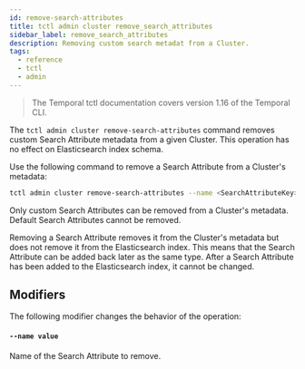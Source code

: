 ```yaml
---
id: remove-search-attributes
title: tctl admin cluster remove_search_attributes
sidebar_label: remove_search_attributes
description: Removing custom search metadat from a Cluster.
tags:
  - reference
  - tctl
  - admin
---
```


> The Temporal tctl documentation covers version 1.16 of the Temporal CLI.

The `tctl admin cluster remove-search-attributes` command removes custom Search Attribute metadata from a given Cluster.
This operation has no effect on Elasticsearch index schema.

Use the following command to remove a <preview page={WhatIsASearchAttribute}>Search Attribute</preview> from a Cluster's metadata:

```bash
tctl admin cluster remove-search-attributes --name <SearchAttributeKey>
```

Only custom Search Attributes can be removed from a Cluster's metadata.
Default Search Attributes cannot be removed.

Removing a Search Attribute removes it from the Cluster's metadata but does not remove it from the Elasticsearch index.
This means that the Search Attribute can be added back later as the same type.
After a Search Attribute has been added to the Elasticsearch index, it cannot be changed.

## Modifiers

The following modifier changes the behavior of the operation:

#### `--name value`

Name of the Search Attribute to remove.
